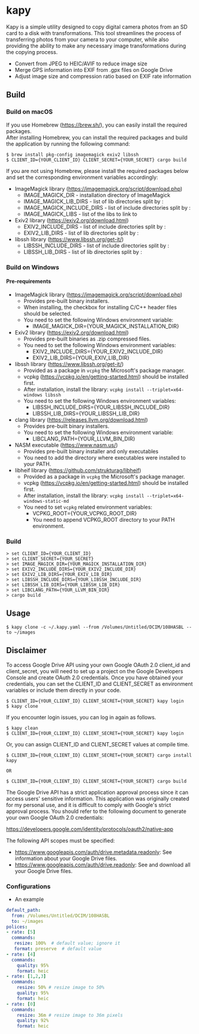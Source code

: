 kapy
====

Kapy is a simple utility designed to copy digital camera photos from an SD card to a disk with transformations.
This tool streamlines the process of transferring photos from your camera to your computer, while also providing the ability to make any necessary image transformations during the copying process.

- Convert from JPEG to HEIC/AVIF to reduce image size
- Merge GPS information into EXIF from .gpx files on Google Drive
- Adjust image size and compression ratio based on EXIF rate information

## Build
### Build on macOS

If you use Homebrew (https://brew.sh/), you can easily install the required packages. <br/>
After installing Homebrew, you can install the required packages and build the application by running the following command:

```shell
$ brew install pkg-config imagemagick exiv2 libssh
$ CLIENT_ID={YOUR_CLIENT_ID} CLIENT_SECRET={YOUR_SECRET} cargo build
```

If you are not using Homebrew, please install the required packages below and set the corresponding environment variables accordingly:

* ImageMagick library (https://imagemagick.org/script/download.php)
  * IMAGE_MAGICK_DIR - installation directory of ImageMagick
  * IMAGE_MAGICK_LIB_DIRS - list of lib directories split by :
  * IMAGE_MAGICK_INCLUDE_DIRS - list of include directories split by :
  * IMAGE_MAGICK_LIBS - list of the libs to link to
* Exiv2 library (https://exiv2.org/download.html)
  * EXIV2_INCLUDE_DIRS - list of include directories split by :
  * EXIV2_LIB_DIRS - list of lib directories split by :
* libssh library (https://www.libssh.org/get-it/)
  * LIBSSH_INCLUDE_DIRS - list of include directories split by :
  * LIBSSH_LIB_DIRS - list of lib directories split by :


### Build on Windows
#### Pre-requirements
* ImageMagick library (https://imagemagick.org/script/download.php)
  * Provides pre-built binary installers.
  * When installing, the checkbox for installing C/C++ header files should be selected.
  * You need to set the following Windows environment variable:
    * IMAGE_MAGICK_DIR={YOUR_MAGICK_INSTALLATION_DIR}
* Exiv2 library (https://exiv2.org/download.html)
  * Provides pre-built binaries as .zip compressed files.
  * You need to set the following Windows environment variables:
    * EXIV2_INCLUDE_DIRS={YOUR_EXIV2_INCLUDE_DIR}
    * EXIV2_LIB_DIRS={YOUR_EXIV_LIB_DIR}
* libssh library (https://www.libssh.org/get-it/)
  * Provided as a package in `vcpkg` the Microsoft's package manager.
  * vcpkg (https://vcpkg.io/en/getting-started.html) should be installed first.
  * After installation, install the library: `vcpkg install --triplet=x64-windows libssh`
  * You need to set the following Windows environment variables: 
    * LIBSSH_INCLUDE_DIRS={YOUR_LIBSSH_INCLUDE_DIR}
    * LIBSSH_LIB_DIRS={YOUR_LIBSSH_LIB_DIR}
* clang library (https://releases.llvm.org/download.html)
  * Provides pre-built binary installers.
  * You need to set the following Windows environment variable:
    * LIBCLANG_PATH={YOUR_LLVM_BIN_DIR}
* NASM executable (https://www.nasm.us/)
  * Provides pre-built binary installer and only executables
  * You need to add the directory where executables were installed to your PATH. 
* libheif library (https://github.com/strukturag/libheif)
  * Provided as a package in `vcpkg` the Microsoft's package manager.
  * vcpkg (https://vcpkg.io/en/getting-started.html) should be installed first.
  * After installation, install the library: `vcpkg install --triplet=x64-windows-static-md`
  * You need to set `vcpkg` related environment variables:
    * VCPKG_ROOT={YOUR_VCPKG_ROOT_DIR}
    * You need to append VCPKG_ROOT directory to your PATH environment. 

### Build
```shell
> set CLIENT_ID={YOUR_CLIENT_ID}
> set CLIENT_SECRET={YOUR_SECRET}
> set IMAGE_MAGICK_DIR={YOUR_MAGICK_INSTALLATION_DIR} 
> set EXIV2_INCLUDE_DIRS={YOUR_EXIV2_INCLUDE_DIR} 
> set EXIV2_LIB_DIRS={YOUR_EXIV_LIB_DIR}
> set LIBSSH_INCLUDE_DIRS={YOUR_LIBSSH_INCLUDE_DIR}
> set LIBSSH_LIB_DIRS={YOUR_LIBSSH_LIB_DIR}
> set LIBCLANG_PATH={YOUR_LLVM_BIN_DIR} 
> cargo build
```

## Usage
```shell
$ kapy clone -c ~/.kapy.yaml --from /Volumes/Untitled/DCIM/108HASBL --to ~/images
```

## Disclaimer
To access Google Drive API using your own Google OAuth 2.0 client_id and client_secret, you will need to set up a project on the Google Developers Console and create OAuth 2.0 credentials.
Once you have obtained your credentials, you can set the CLIENT_ID and CLIENT_SECRET as environment variables or include them directly in your code.

```shell
$ CLIENT_ID={YOUR_CLIENT_ID} CLIENT_SECRET={YOUR_SECRET} kapy login
$ kapy clone
```

If you encounter login issues, you can log in again as follows.

```shell
$ kapy clean
$ CLIENT_ID={YOUR_CLIENT_ID} CLIENT_SECRET={YOUR_SECRET} kapy login
```

Or, you can assign CLIENT_ID and CLIENT_SECRET values at compile time.

```shell
$ CLIENT_ID={YOUR_CLIENT_ID} CLIENT_SECRET={YOUR_SECRET} cargo install kapy

OR

$ CLIENT_ID={YOUR_CLIENT_ID} CLIENT_SECRET={YOUR_SECRET} cargo build
```

The Google Drive API has a strict application approval process since it can access users' sensitive information.
This application was originally created for my personal use, and it is difficult to comply with Google's strict approval process.
You should refer to the following document to generate your own Google OAuth 2.0 credentials:

https://developers.google.com/identity/protocols/oauth2/native-app

The following API scopes must be specified:

* https://www.googleapis.com/auth/drive.metadata.readonly: See information about your Google Drive files.
* https://www.googleapis.com/auth/drive.readonly: See and download all your Google Drive files.


### Configurations
* An example
```yaml
default_path:
  from: /Volumes/Untitled/DCIM/108HASBL 
  to: ~/images
polices:
- rate: [5]
  commands:
   resize: 100%  # default value; ignore it
   format: preserve  # default value
- rate: [4]
  commands:
    quality: 95%
    format: heic
- rate: [1,2,3]
  commands:
    resize: 50% # resize image to 50%
    quality: 95%
    format: heic
- rate: [0]
  commands:
    resize: 36m # resize image to 36m pixels
    quality: 92%
    format: heic
```